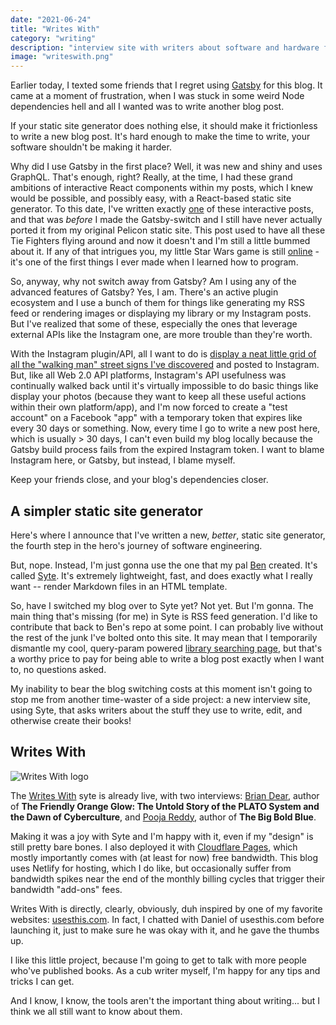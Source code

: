 ```yaml
---
date: "2021-06-24"
title: "Writes With"
category: "writing"
description: "interview site with writers about software and hardware for writing"
image: "writeswith.png"
---
```


Earlier today, I texted some friends that I regret using [Gatsby](https://www.gatsbyjs.com/) for this blog. It came at a moment of frustration, when I was stuck in some weird Node dependencies hell and all I wanted was to write another blog post.

If your static site generator does nothing else, it should make it frictionless to write a new blog post. It's hard enough to make the time to write, your software shouldn't be making it harder. 

Why did I use Gatsby in the first place? Well, it was new and shiny and uses GraphQL. That's enough, right? Really, at the time, I had these grand ambitions of interactive React components within my posts, which I knew would be possible, and possibly easy, with a React-based static site generator. To this date, I've written exactly [one](/pseudoclassical-star-wars) of these interactive posts, and that was *before* I made the Gatsby-switch and I still have never actually ported it from my original Pelicon static site. This post used to have all these Tie Fighters flying around and now it doesn't and I'm still a little bummed about it. If any of that intrigues you, my little Star Wars game is still [online](https://whatrocks.github.io/aluminum-falcon/) - it's one of the first things I ever made when I learned how to program.

So, anyway, why not switch away from Gatsby? Am I using any of the advanced features of Gatsby? Yes, I am. There's an active plugin ecosystem and I use a bunch of them for things like generating my RSS feed or rendering images or displaying my library or my Instagram posts. But I've realized that some of these, especially the ones that leverage external APIs like the Instagram one, are more trouble than they're worth.

With the Instagram plugin/API, all I want to do is [display a neat little grid of all the "walking man" street signs I've discovered](/walkingman) and posted to Instagram. But, like all Web 2.0 API platforms, Instagram's API usefulness was continually walked back until it's virtually impossible to do basic things like display your photos (because they want to keep all these useful actions within their own platform/app), and I'm now forced to create a "test account" on a Facebook "app" with a temporary token that expires like every 30 days or something. Now, every time I go to write a new post here, which is usually > 30 days, I can't even build my blog locally because the Gatsby build process fails from the expired Instagram token. I want to blame Instagram here, or Gatsby, but instead, I blame myself. 

Keep your friends close, and your blog's dependencies closer.

## A simpler static site generator

Here's where I announce that I've written a new, *better*, static site generator, the fourth step in the hero's journey of software engineering.

But, nope. Instead, I'm just gonna use the one that my pal [Ben](https://benreinhart.com) created. It's called [Syte](https://benreinhart.com/syte). It's extremely lightweight, fast, and does exactly what I really want -- render Markdown files in an HTML template.

So, have I switched my blog over to Syte yet? Not yet. But I'm gonna. The main thing that's missing (for me) in Syte is RSS feed generation. I'd like to contribute that back to Ben's repo at some point. I can probably live without the rest of the junk I've bolted onto this site. It may mean that I temporarily dismantle my cool, query-param powered [library searching page](/library), but that's a worthy price to pay for being able to write a blog post exactly when I want to, no questions asked.

My inability to bear the blog switching costs at this moment isn't going to stop me from another time-waster of a side project: a new interview site, using Syte, that asks writers about the stuff they use to write, edit, and otherwise create their books!

## Writes With

![Writes With logo](./images/writeswith.png)

The [Writes With](https://www.writeswith.com) syte is already live, with two interviews: [Brian Dear](https://writeswith.com/interviews/brian-dear/), author of **The Friendly Orange Glow: The Untold Story of the PLATO System and the Dawn of Cyberculture**, and [Pooja Reddy](https://writeswith.com/interviews/pooja-reddy/), author of **The Big Bold Blue**.

Making it was a joy with Syte and I'm happy with it, even if my "design" is still pretty bare bones. I also deployed it with [Cloudflare Pages](https://pages.cloudflare.com/), which mostly importantly comes with (at least for now) free bandwidth. This blog uses Netlify for hosting, which I do like, but occasionally suffer from bandwidth spikes near the end of the monthly billing cycles that trigger their bandwidth "add-ons" fees.

Writes With is directly, clearly, obviously, duh inspired by one of my favorite websites: [usesthis.com](https://usesthis.com). In fact, I chatted with Daniel of usesthis.com before launching it, just to make sure he was okay with it, and he gave the thumbs up.

I like this little project, because I'm going to get to talk with more people who've published books. As a cub writer myself, I'm happy for any tips and tricks I can get.

And I know, I know, the tools aren't the important thing about writing... but I think we all still want to know about them.